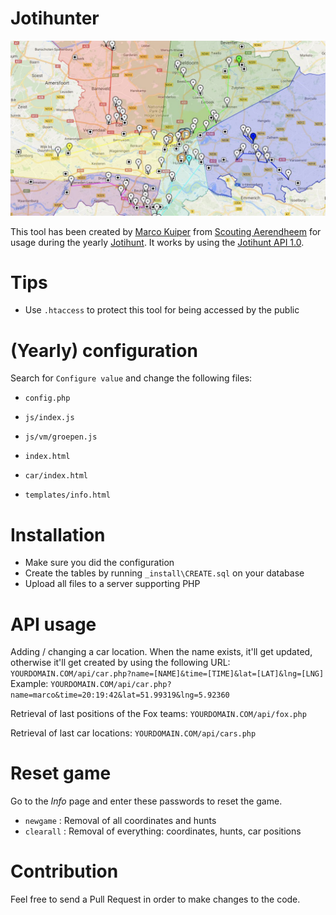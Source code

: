 # Jotihunter

![Jotihunter](_install/overview.jpg?raw=true "Jotihunter")

This tool has been created by [Marco Kuiper](https://marcofolio.net/) from [Scouting Aerendheem](http://aerendheem.nl/) for usage during the yearly [Jotihunt](https://jotihunt.net/). It works by using the [Jotihunt API 1.0](https://jotihunt.net/pagina/api).

# Tips
- Use `.htaccess` to protect this tool for being accessed by the public

# (Yearly) configuration
Search for `Configure value` and change the following files:
- `config.php`
- `js/index.js`
- `js/vm/groepen.js`
- `index.html`

- `car/index.html`
- `templates/info.html`

# Installation
- Make sure you did the configuration
- Create the tables by running `_install\CREATE.sql` on your database
- Upload all files to a server supporting PHP

# API usage
Adding / changing a car location. When the name exists, it'll get updated, otherwise it'll get created by using the following URL:
`YOURDOMAIN.COM/api/car.php?name=[NAME]&time=[TIME]&lat=[LAT]&lng=[LNG]`
Example:
`YOURDOMAIN.COM/api/car.php?name=marco&time=20:19:42&lat=51.99319&lng=5.92360`

Retrieval of last positions of the Fox teams:
`YOURDOMAIN.COM/api/fox.php`

Retrieval of last car locations:
`YOURDOMAIN.COM/api/cars.php`

# Reset game
Go to the *Info* page and enter these passwords to reset the game.
- `newgame` : Removal of all coordinates and hunts
- `clearall` : Removal of everything: coordinates, hunts, car positions

# Contribution
Feel free to send a Pull Request in order to make changes to the code.